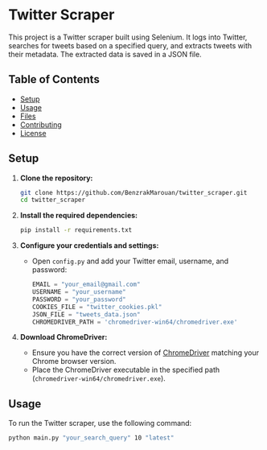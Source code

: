# Twitter Scraper

This project is a Twitter scraper built using Selenium. It logs into Twitter, searches for tweets based on a specified query, and extracts tweets with their metadata. The extracted data is saved in a JSON file.

## Table of Contents

- [Setup](#setup)
- [Usage](#usage)
- [Files](#files)
- [Contributing](#contributing)
- [License](#license)

## Setup

1. **Clone the repository:**
    ```sh
    git clone https://github.com/BenzrakMarouan/twitter_scraper.git
    cd twitter_scraper
    ```

2. **Install the required dependencies:**
    ```sh
    pip install -r requirements.txt
    ```

3. **Configure your credentials and settings:**
   - Open `config.py` and add your Twitter email, username, and password:
     ```python
     EMAIL = "your_email@gmail.com"
     USERNAME = "your_username"
     PASSWORD = "your_password"
     COOKIES_FILE = "twitter_cookies.pkl"
     JSON_FILE = "tweets_data.json"
     CHROMEDRIVER_PATH = 'chromedriver-win64/chromedriver.exe'
     ```

4. **Download ChromeDriver:**
   - Ensure you have the correct version of [ChromeDriver](https://sites.google.com/a/chromium.org/chromedriver/downloads) matching your Chrome browser version.
   - Place the ChromeDriver executable in the specified path (`chromedriver-win64/chromedriver.exe`).

## Usage

To run the Twitter scraper, use the following command:

```sh
python main.py "your_search_query" 10 "latest"
